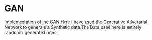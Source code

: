 # GAN
Implementation of the GAN
Here I have used the Generative Adverarial Network to generate a Synthetic data.The Data used here is entirely randomly generated ones.
